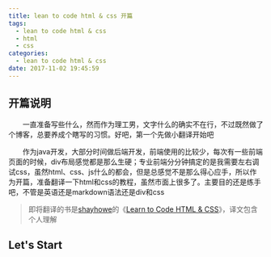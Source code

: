 ```yaml
---
title: lean to code html & css 开篇
tags:
  - lean to code html & css
  - html
  - css
categories:
  - lean to code html & css
date: 2017-11-02 19:45:59
---
```



## 开篇说明
&ensp;&ensp;&ensp;&ensp;一直准备写些什么，然而作为理工男，文字什么的确实不在行，不过既然做了个博客，总要养成个瞎写的习惯。好吧，第一个先做小翻译开始吧

&ensp;&ensp;&ensp;&ensp;作为java开发，大部分时间做后端开发，前端使用的比较少，每次有一些前端页面的时候，div布局感觉都是那么生硬；专业前端分分钟搞定的是我需要左右调试css，虽然html、css、js什么的都会，但是总感觉不是那么得心应手，所以作为开篇，准备翻译一下html和css的教程，虽然市面上很多了。主要目的还是练手吧，不管是英语还是markdown语法还是div和css

> 即将翻译的书是[shayhowe](https://shayhowe.com/)的《[Learn to Code HTML & CSS](https://learn.shayhowe.com/html-css/)》，译文包含个人理解

## Let's Start